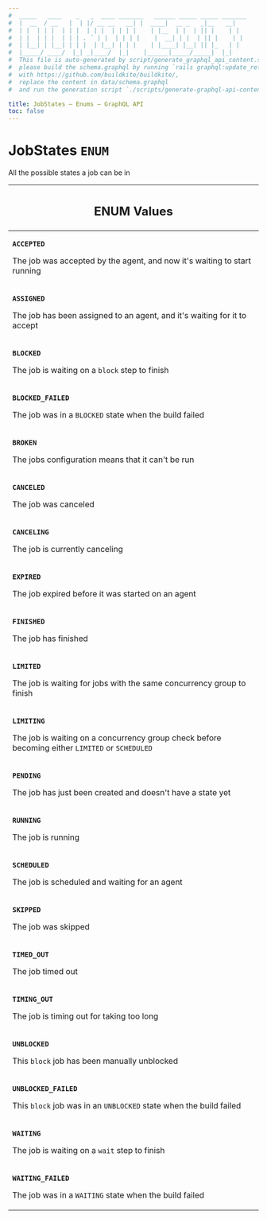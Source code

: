 ```yaml
---
#  _____   ____    _   _  ____ _______   ______ _____ _____ _______
#  |  __  / __   |  | |/ __ __   __| |  ____|  __ _   _|__   __|
#  | |  | | |  | | |  | | |  | | | |    | |__  | |  | || |    | |
#  | |  | | |  | | | . ` | |  | | | |    |  __| | |  | || |    | |
#  | |__| | |__| | | |  | |__| | | |    | |____| |__| || |_   | |
#  |_____/ ____/  |_| _|____/  |_|    |______|_____/_____|  |_|
#  This file is auto-generated by script/generate_graphql_api_content.sh,
#  please build the schema.graphql by running `rails graphql:update_reference_schema`
#  with https://github.com/buildkite/buildkite/,
#  replace the content in data/schema.graphql
#  and run the generation script `./scripts/generate-graphql-api-content.sh`.

title: JobStates – Enums – GraphQL API
toc: false
---
```


<!-- vale off -->
<h1 class="has-pills" data-algolia-exclude>
  JobStates
  <span class="pill pill--enum pill--normal-case pill--large"><code>ENUM</code></span>
</h1>
<!-- vale on -->

All the possible states a job can be in

<table class="responsive-table responsive-table--single-column-rows">
  <thead>
    <th>
      <h2 data-algolia-exclude>ENUM Values</h2>
    </th>
  </thead>
  <tbody>
    <tr><td><p><strong><code>ACCEPTED</code></strong></p><p>The job was accepted by the agent, and now it's waiting to start running</p></td></tr><tr><td><p><strong><code>ASSIGNED</code></strong></p><p>The job has been assigned to an agent, and it's waiting for it to accept</p></td></tr><tr><td><p><strong><code>BLOCKED</code></strong></p><p>The job is waiting on a <code>block</code> step to finish</p></td></tr><tr><td><p><strong><code>BLOCKED_FAILED</code></strong></p><p>The job was in a <code>BLOCKED</code> state when the build failed</p></td></tr><tr><td><p><strong><code>BROKEN</code></strong></p><p>The jobs configuration means that it can't be run</p></td></tr><tr><td><p><strong><code>CANCELED</code></strong></p><p>The job was canceled</p></td></tr><tr><td><p><strong><code>CANCELING</code></strong></p><p>The job is currently canceling</p></td></tr><tr><td><p><strong><code>EXPIRED</code></strong></p><p>The job expired before it was started on an agent</p></td></tr><tr><td><p><strong><code>FINISHED</code></strong></p><p>The job has finished</p></td></tr><tr><td><p><strong><code>LIMITED</code></strong></p><p>The job is waiting for jobs with the same concurrency group to finish</p></td></tr><tr><td><p><strong><code>LIMITING</code></strong></p><p>The job is waiting on a concurrency group check before becoming either <code>LIMITED</code> or <code>SCHEDULED</code></p></td></tr><tr><td><p><strong><code>PENDING</code></strong></p><p>The job has just been created and doesn't have a state yet</p></td></tr><tr><td><p><strong><code>RUNNING</code></strong></p><p>The job is running</p></td></tr><tr><td><p><strong><code>SCHEDULED</code></strong></p><p>The job is scheduled and waiting for an agent</p></td></tr><tr><td><p><strong><code>SKIPPED</code></strong></p><p>The job was skipped</p></td></tr><tr><td><p><strong><code>TIMED_OUT</code></strong></p><p>The job timed out</p></td></tr><tr><td><p><strong><code>TIMING_OUT</code></strong></p><p>The job is timing out for taking too long</p></td></tr><tr><td><p><strong><code>UNBLOCKED</code></strong></p><p>This <code>block</code> job has been manually unblocked</p></td></tr><tr><td><p><strong><code>UNBLOCKED_FAILED</code></strong></p><p>This <code>block</code> job was in an <code>UNBLOCKED</code> state when the build failed</p></td></tr><tr><td><p><strong><code>WAITING</code></strong></p><p>The job is waiting on a <code>wait</code> step to finish</p></td></tr><tr><td><p><strong><code>WAITING_FAILED</code></strong></p><p>The job was in a <code>WAITING</code> state when the build failed</p></td></tr>
  </tbody>
</table>

